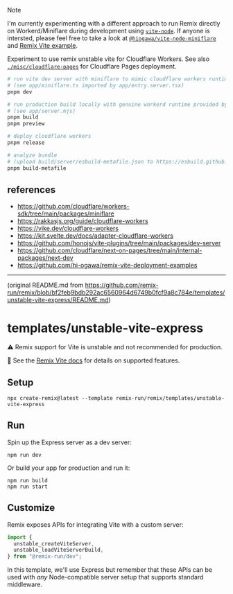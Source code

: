 > [!note]
>  I'm currently experimenting with a different approach to run Remix directly on Workerd/Miniflare during development using [`vite-node`](https://github.com/vitest-dev/vitest/tree/main/packages/vite-node). If anyone is intersted, please feel free to take a look at [`@hiogawa/vite-node-miniflare`](https://github.com/hi-ogawa/vite-plugins/tree/main/packages/vite-node-miniflare) and [Remix Vite example](https://github.com/hi-ogawa/vite-plugins/tree/main/packages/vite-node-miniflare/examples/remix).

Experiment to use remix unstable vite for Cloudflare Workers. See also [`./misc/cloudflare-pages`](./misc/cloudflare-pages) for Cloudflare Pages deployment.

```sh
# run vite dev server with miniflare to mimic cloudflare workers runtime
# (see app/miniflare.ts imported by app/entry.server.tsx)
pnpm dev

# run production build locally with genuine workerd runtime provided by wrangler dev
# (see app/server.mjs)
pnpm build
pnpm preview

# deploy cloudflare workers
pnpm release

# analyze bundle
# (upload build/server/esbuild-metafile.json to https://esbuild.github.io/analyze/)
pnpm build-metafile
```

## references

- https://github.com/cloudflare/workers-sdk/tree/main/packages/miniflare
- https://rakkasjs.org/guide/cloudflare-workers
- https://vike.dev/cloudflare-workers
- https://kit.svelte.dev/docs/adapter-cloudflare-workers
- https://github.com/honojs/vite-plugins/tree/main/packages/dev-server
- https://github.com/cloudflare/next-on-pages/tree/main/internal-packages/next-dev
- https://github.com/hi-ogawa/remix-vite-deployment-examples

---

(original README.md from https://github.com/remix-run/remix/blob/bf2feb9bdb292ac6560964d6749b0fcf9a8c784e/templates/unstable-vite-express/README.md)

# templates/unstable-vite-express

⚠️ Remix support for Vite is unstable and not recommended for production.

📖 See the [Remix Vite docs][remix-vite-docs] for details on supported features.

## Setup

```shellscript
npx create-remix@latest --template remix-run/remix/templates/unstable-vite-express
```

## Run

Spin up the Express server as a dev server:

```shellscript
npm run dev
```

Or build your app for production and run it:

```shellscript
npm run build
npm run start
```

## Customize

Remix exposes APIs for integrating Vite with a custom server:

```ts
import {
  unstable_createViteServer,
  unstable_loadViteServerBuild,
} from "@remix-run/dev";
```

In this template, we'll use Express but remember that these APIs can be used with _any_ Node-compatible server setup that supports standard middleware.

[remix-vite-docs]: https://remix.run/docs/en/main/future/vite
